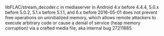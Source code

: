libFLAC/stream_decoder.c in mediaserver in Android 4.x before 4.4.4, 5.0.x before 5.0.2, 5.1.x before 5.1.1, and 6.x before 2016-05-01 does not prevent free operations on uninitialized memory, which allows remote attackers to execute arbitrary code or cause a denial of service (heap memory corruption) via a crafted media file, aka internal bug 27211885.